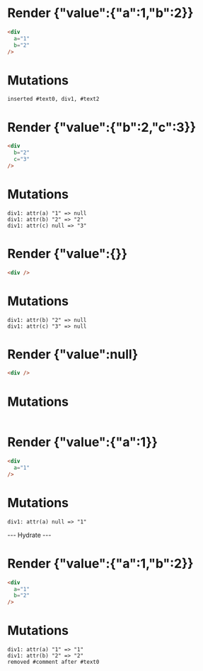 # Render {"value":{"a":1,"b":2}}
```html
<div
  a="1"
  b="2"
/>
```

# Mutations
```
inserted #text0, div1, #text2
```


# Render {"value":{"b":2,"c":3}}
```html
<div
  b="2"
  c="3"
/>
```

# Mutations
```
div1: attr(a) "1" => null
div1: attr(b) "2" => "2"
div1: attr(c) null => "3"
```


# Render {"value":{}}
```html
<div />
```

# Mutations
```
div1: attr(b) "2" => null
div1: attr(c) "3" => null
```


# Render {"value":null}
```html
<div />
```

# Mutations
```

```


# Render {"value":{"a":1}}
```html
<div
  a="1"
/>
```

# Mutations
```
div1: attr(a) null => "1"
```


--- Hydrate ---
# Render {"value":{"a":1,"b":2}}
```html
<div
  a="1"
  b="2"
/>
```

# Mutations
```
div1: attr(a) "1" => "1"
div1: attr(b) "2" => "2"
removed #comment after #text0
```